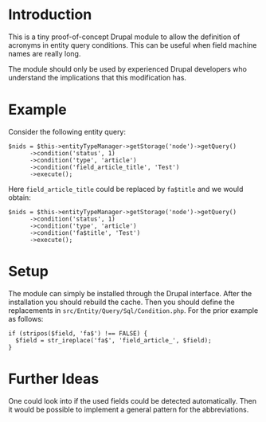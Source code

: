 # Introduction
This is a tiny proof-of-concept Drupal module to allow the definition of acronyms in entity query conditions. This can be useful when field machine names are really long.

The module should only be used by experienced Drupal developers who understand the implications that this modification has. 

# Example
Consider the following entity query:

```
$nids = $this->entityTypeManager->getStorage('node')->getQuery()
      ->condition('status', 1)
      ->condition('type', 'article')   
      ->condition('field_article_title', 'Test')       
      ->execute();     
```

Here `field_article_title` could be replaced by `fa$title` and we would obtain:

```
$nids = $this->entityTypeManager->getStorage('node')->getQuery()
      ->condition('status', 1)
      ->condition('type', 'article')   
      ->condition('fa$title', 'Test')       
      ->execute();     
```

# Setup
The module can simply be installed through the Drupal interface. After the installation you should rebuild the cache. Then you should define the replacements in `src/Entity/Query/Sql/Condition.php`. For the prior example as follows:

```
if (stripos($field, 'fa$') !== FALSE) {
  $field = str_ireplace('fa$', 'field_article_', $field);
}
```

# Further Ideas
One could look into if the used fields could be detected automatically. Then it would be possible to implement a general pattern for the abbreviations.
